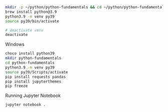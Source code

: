 

```sh
mkdir -p ~/python/python-fundamentals && cd ~/python/python-fundamentals
brew install python@3.9
python3.9 -m venv py39
source py39/bin/activate

# deactivate venv
deactivate
```

Windows

```sh
choco install python39
mkdir python-fundamentals
cd python-fundamentals
python3.9 -m venv py39
source py39/Scripts/activate
pip install requests pandas
pip install jupyterthemes
pip freeze
```

Running Jupyter Notebook

```sh
jupyter notebook .
```